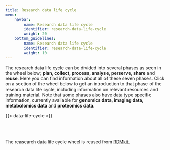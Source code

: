 ```yaml
---
title: Research data life cycle
menu:
    navbar:
        name: Research data life cycle
        identifier: research-data-life-cycle
        weight: 20
    bottom_guidelines:
        name: Research data life cycle
        identifier: research-data-life-cycle
        weight: 10
---
```


The research data life cycle can be divided into several phases as seen in the wheel below; **plan, collect, process, analyse, perserve, share** and **reuse**. Here you can find information about all of these seven phases. Click on a section of the wheel below to get an introduction to that phase of the research data life cycle, including information on relevant resources and training material. Note that some phases also have data type specific information, currently avaliable for **genomics data, imaging data, metabolomics data** and **proteomics data**.

<div class="row mt-3">
  <div class="col-md-1">
    <div class="card-body">
    </div>
  </div>
  <div class="col-md-10">
    <div class="card-body">
      {{< data-life-cycle >}}
    </div>
  </div>
  <div class="col-md-1">
    <div class="card-body">
    </div>
  </div>
</div>
<br><br><br>

The reasearch data life cycle wheel is reused from [RDMkit](https://rdmkit.elixir-europe.org/).

